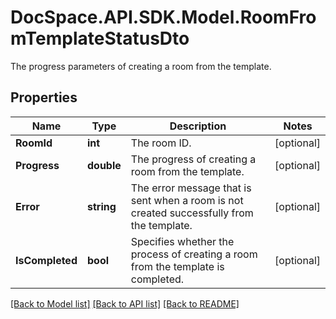 # DocSpace.API.SDK.Model.RoomFromTemplateStatusDto
The progress parameters of creating a room from the template.

## Properties

Name | Type | Description | Notes
------------ | ------------- | ------------- | -------------
**RoomId** | **int** | The room ID. | [optional] 
**Progress** | **double** | The progress of creating a room from the template. | [optional] 
**Error** | **string** | The error message that is sent when a room is not created successfully from the template. | [optional] 
**IsCompleted** | **bool** | Specifies whether the process of creating a room from the template is completed. | [optional] 

[[Back to Model list]](../README.md#documentation-for-models) [[Back to API list]](../README.md#documentation-for-api-endpoints) [[Back to README]](../README.md)

